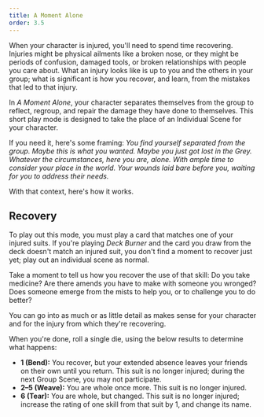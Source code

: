 ```yaml
---
title: A Moment Alone
order: 3.5
---
```


When your character is injured, you'll need to spend time recovering. Injuries might be physical ailments like a broken nose, or they might be periods of confusion, damaged tools, or broken relationships with people you care about. What an injury looks like is up to you and the others in your group; what is significant is how you recover, and learn, from the mistakes that led to that injury.

In *A Moment Alone*, your character separates themselves from the group to reflect, regroup, and repair the damage they have done to themselves. This short play mode is designed to take the place of an Individual Scene for your character.


If you need it, here's some framing: *You find yourself separated from the group. Maybe this is what you wanted. Maybe you just got lost in the Grey. Whatever the circumstances, here you are, alone. With ample time to consider your place in the world. Your wounds laid bare before you, waiting for you to address their needs.*

With that context, here's how it works.

## Recovery

To play out this mode, you must play a card that matches one of your injured suits. If you're playing *Deck Burner* and the card you draw from the deck doesn't match an injured suit, you don't find a moment to recover just yet; play out an individual scene as normal.

Take a moment to tell us how you recover the use of that skill: Do you take medicine? Are there amends you have to make with someone you wronged? Does someone emerge from the mists to help you, or to challenge you to do better?

You can go into as much or as little detail as makes sense for your character and for the injury from which they're recovering.

When you're done, roll a single die, using the below results to determine what happens:
- **1 (Bend):** You recover, but your extended absence leaves your friends on their own until you return. This suit is no longer injured; during the next Group Scene, you may not participate.
- **2–5 (Weave):** You are whole once more. This suit is no longer injured.
- **6 (Tear):** You are whole, but changed. This suit is no longer injured; increase the rating of one skill from that suit by 1, and change its name.


